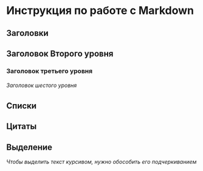 # Инструкция по работе с Markdown

## Заголовки
##  Заголовок Второго уровня
### Заголовок третьего уровня
###### Заголовок шестого уровня

## Списки

## Цитаты

## Выделение
_Чтобы выделить текст курсивом, нужно обособить его подчеркиванием_